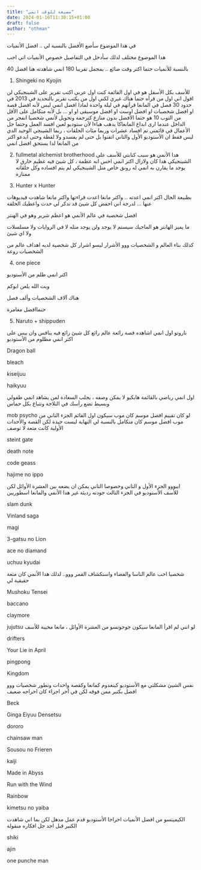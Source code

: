 ```yaml
---
title: "مضيعة للوقت انمي"
date: 2024-01-16T11:30:15+01:00
draft: false
author: "othman"
---
```


في هدا الموضوع سأضع الأفضل بالنسبة لي .. افضل الأنميات

هدا الموضوع مختلف لدلك سأدخل في التفاصيل خصوص الأنميات اتي احب

بالنسبة للأنميات حتما اكتر وقت ضائع .. بمجمل تقريبا 180 انمي شاهدته هنا افضل 40

1. Shingeki no Kyojin

للأسف بكل الأسفل هو في اول القائمة
كنت اول عربي اكتب تقرير على الشينجيكي لن اقول اني اول من قرأه حتما هناك غيري لكني اول من يكتب تقرير
بالتحديد في 2013 في حدود 30 فصل في المانغا قرأتهم في ليلة واحدة
لمادا افضل انمي ليس لأنه افضل قصة او افضل شخصيات او افضل اوست او افضل موسيقى او او ...
بل لأنه متكامل
على الأقل من التوب 10 هو حتما الأفضل بدون منازع كترجمة وتحويل لأنمي
شخصيا انفجر من الداخل عندما ارى ابداع المانغاكا يدهب هباءا لأن ستوديو لعين افسد العمل وحتما جل الأعمال في قائمتي تم افساد عشرات وربما مئات الحلقات ، ربما الشينجي الوحيد الدي ليس فقط ان الأستوديو الأول والتاني اتقنوا بل حتى لم يفسدو ولا لقطة وحتى ابدعو اكتر من المانغا لدا يستحق افضل انمي

2. fullmetal alchemist brotherhood
   هدا الأنمي هو سبب كتابتي للأسف على الشينجيكي
   هدا كان ولازال اكتر انمي احس انه عظمة ، كل شيئ فيه عظيم خارق لا يوجد ما يقارن به
   انمي له رونق خاص متل الشينجيكي لم يتم افساده وكل حلقاته ممتازة

3. Hunter x Hunter

بطبيعة الحال
اكتر انمي اعدته .. واكتر مانغا اعدت قراءتها واكتر مانغا شاهدت فيديوهات عنها ...
لدرجة اني احفض كل شيئ قد تدكر لي حدت واعطيك الحلقة

افضل شخصية في عالم الأنمي هو اعظم شرير وهو في الهنتر

ما يميز الهانتر هو الماجيك سيستم لا يوجد ولن يوجد متله لا في الروايات ولا مسلسلات ولا اي شيئ

كدلك بناء العالم و الشخصيات ووو الأشرار ليسو اشرار كل شخصية لديه اهداف عالم من الشخصيات روعة

4. one piece

اكتر انمي ظلم من الأستوديو

ويت الله يلعن ابوكم

هناك آلاف الشخصيات وألف فصل

حتماافضل مغامرة

5. Naruto + shippuden

ناروتو اول انمي اشاهده
قصة رائعة عالم رائع كل شيئ رائع فيه ينافس وان بيس على اكتر انمي مظلوم من الأستوديو

Dragon ball

bleach

kiseijuu

haikyuu

اول انمي رياضي بالقائمة هايكيو لا يمكن وصفه ، يجلب السعادة لمن يشاهد انمي طفولي وبسيط تضع رأسك في التلاجة وتتباع بكل حماس

mob psycho
لو كان تقييم افضل موسم كان موب سيكون اول القائم
الجزء التاني من موب افضل موسم كان متكامل بالنسبة لي النهاية ليست جيدة لكن القصة والأحدات الأولية كانت متعة لا توصف

steint gate

death note

code geass

hajime no ippo

ايبووو الجزء الأول و التاني وخصوصا التاني يمكن ان يضعه بين العشرة الأوائل
لكن للأسف الأستوديو في الجزء التالت جودته رديئة غير هدا الأنمي والمانغا اسطوريين

slam dunk

Vinland saga

magi

3-gatsu no Lion

ace no diamand

uchuu kyudai

شخصيا احب عالم الناسا والفضاء واستكشاف القمر ووو.. لدلك هدا الأنمي كان متعة حقيقية لي

Mushoku Tensei

baccano

claymore

jujutsu
لو انني لم اقرأ المانغا سيكون جوجوتسو من العشرة الأوائل ، مانغا مخيبة للأسف

drifters

Your Lie in April

pingpong

Kingdom

نفس الشيئ مشكلتي مع الأستوديو كينغدوم كمانغا وكقصة واحدات وتطور شخصيات ووو افضل بكتير ممن فوقه لكن في آخر اجزاء كان اخراجه ضعيف

Beck

Ginga Eiyuu Densetsu

dororo

chainsaw man

Sousou no Frieren

kaiji

Made in Abyss

Run with the Wind

Rainbow

kimetsu no yaiba

الكيميتسو من افضل الأنميات اخراجا الأستوديو قدم عمل مدهل لكن بما اني شاهدت الكتير قبل اجد جل افكاره منقولة

shiki

ajin

one punche man
